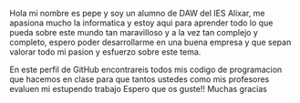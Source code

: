 Hola mi nombre es pepe y soy un alumno de DAW del IES Alixar, me apasiona mucho la informatica y estoy aqui para aprender todo lo que pueda sobre este mundo tan maravilloso 
y a la vez tan complejo y completo, espero poder desarrollarme en una buena empresa y que sepan valorar todo mi pasion y esfuerzo sobre este tema.

En este perfil de GitHub encontrareis todos mis codigo de programacion que hacemos en clase para que tantos ustedes como mis profesores evaluen mi estupendo trabajo
Espero que os guste!! 
Muchas gracias
